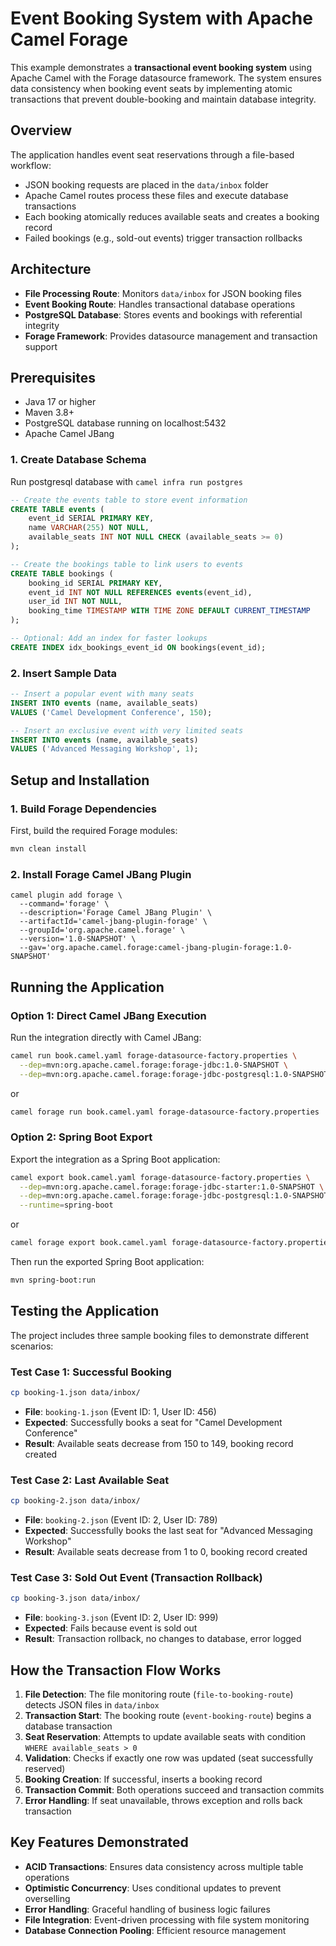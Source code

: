 # Event Booking System with Apache Camel Forage

This example demonstrates a **transactional event booking system** using Apache Camel with the Forage datasource framework. The system ensures data consistency when booking event seats by implementing atomic transactions that prevent double-booking and maintain database integrity.

## Overview

The application handles event seat reservations through a file-based workflow:
- JSON booking requests are placed in the `data/inbox` folder
- Apache Camel routes process these files and execute database transactions
- Each booking atomically reduces available seats and creates a booking record
- Failed bookings (e.g., sold-out events) trigger transaction rollbacks

## Architecture

- **File Processing Route**: Monitors `data/inbox` for JSON booking files
- **Event Booking Route**: Handles transactional database operations
- **PostgreSQL Database**: Stores events and bookings with referential integrity
- **Forage Framework**: Provides datasource management and transaction support

## Prerequisites

- Java 17 or higher
- Maven 3.8+
- PostgreSQL database running on localhost:5432
- Apache Camel JBang

### 1. Create Database Schema

Run postgresql database with `camel infra run postgres`

```sql
-- Create the events table to store event information
CREATE TABLE events (
    event_id SERIAL PRIMARY KEY,
    name VARCHAR(255) NOT NULL,
    available_seats INT NOT NULL CHECK (available_seats >= 0)
);

-- Create the bookings table to link users to events
CREATE TABLE bookings (
    booking_id SERIAL PRIMARY KEY,
    event_id INT NOT NULL REFERENCES events(event_id),
    user_id INT NOT NULL,
    booking_time TIMESTAMP WITH TIME ZONE DEFAULT CURRENT_TIMESTAMP
);

-- Optional: Add an index for faster lookups
CREATE INDEX idx_bookings_event_id ON bookings(event_id);
```

### 2. Insert Sample Data

```sql
-- Insert a popular event with many seats
INSERT INTO events (name, available_seats)
VALUES ('Camel Development Conference', 150);

-- Insert an exclusive event with very limited seats
INSERT INTO events (name, available_seats)
VALUES ('Advanced Messaging Workshop', 1);
```

## Setup and Installation

### 1. Build Forage Dependencies

First, build the required Forage modules:

```bash
mvn clean install
```

### 2. Install Forage Camel JBang Plugin

```
camel plugin add forage \
  --command='forage' \
  --description='Forage Camel JBang Plugin' \
  --artifactId='camel-jbang-plugin-forage' \
  --groupId='org.apache.camel.forage' \
  --version='1.0-SNAPSHOT' \
  --gav='org.apache.camel.forage:camel-jbang-plugin-forage:1.0-SNAPSHOT'
```

## Running the Application

### Option 1: Direct Camel JBang Execution

Run the integration directly with Camel JBang:

```bash
camel run book.camel.yaml forage-datasource-factory.properties \
  --dep=mvn:org.apache.camel.forage:forage-jdbc:1.0-SNAPSHOT \
  --dep=mvn:org.apache.camel.forage:forage-jdbc-postgresql:1.0-SNAPSHOT
```

or

```bash
camel forage run book.camel.yaml forage-datasource-factory.properties
```

### Option 2: Spring Boot Export

Export the integration as a Spring Boot application:

```bash
camel export book.camel.yaml forage-datasource-factory.properties \
  --dep=mvn:org.apache.camel.forage:forage-jdbc-starter:1.0-SNAPSHOT \
  --dep=mvn:org.apache.camel.forage:forage-jdbc-postgresql:1.0-SNAPSHOT \
  --runtime=spring-boot
```

or

```bash
camel forage export book.camel.yaml forage-datasource-factory.properties --runtime=spring-boot
```

Then run the exported Spring Boot application:

```bash
mvn spring-boot:run
```

## Testing the Application

The project includes three sample booking files to demonstrate different scenarios:

### Test Case 1: Successful Booking
```bash
cp booking-1.json data/inbox/
```
- **File**: `booking-1.json` (Event ID: 1, User ID: 456)
- **Expected**: Successfully books a seat for "Camel Development Conference"
- **Result**: Available seats decrease from 150 to 149, booking record created

### Test Case 2: Last Available Seat
```bash
cp booking-2.json data/inbox/
```
- **File**: `booking-2.json` (Event ID: 2, User ID: 789)
- **Expected**: Successfully books the last seat for "Advanced Messaging Workshop"
- **Result**: Available seats decrease from 1 to 0, booking record created

### Test Case 3: Sold Out Event (Transaction Rollback)
```bash
cp booking-3.json data/inbox/
```
- **File**: `booking-3.json` (Event ID: 2, User ID: 999)
- **Expected**: Fails because event is sold out
- **Result**: Transaction rollback, no changes to database, error logged

## How the Transaction Flow Works

1. **File Detection**: The file monitoring route (`file-to-booking-route`) detects JSON files in `data/inbox`
2. **Transaction Start**: The booking route (`event-booking-route`) begins a database transaction
3. **Seat Reservation**: Attempts to update available seats with condition `WHERE available_seats > 0`
4. **Validation**: Checks if exactly one row was updated (seat successfully reserved)
5. **Booking Creation**: If successful, inserts a booking record
6. **Transaction Commit**: Both operations succeed and transaction commits
7. **Error Handling**: If seat unavailable, throws exception and rolls back transaction

## Key Features Demonstrated

- **ACID Transactions**: Ensures data consistency across multiple table operations
- **Optimistic Concurrency**: Uses conditional updates to prevent overselling
- **Error Handling**: Graceful handling of business logic failures
- **File Integration**: Event-driven processing with file system monitoring
- **Database Connection Pooling**: Efficient resource management